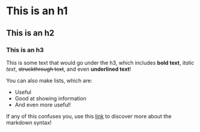 # This is an h1

## This is an h2

### This is an h3
This is some text that would go under the h3, which includes **bold text**,
*italic text*, ~~struckthrough text~~, and even __underlined text__!

You can also make lists, which are:
- Useful
- Good at showing information
- And even more useful!

If any of this confuses you, use this [link](https://www.markdownguide.org/basic-syntax/)
to discover more about the markdown syntax!
